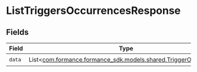 # ListTriggersOccurrencesResponse


## Fields

| Field                                                                                                       | Type                                                                                                        | Required                                                                                                    | Description                                                                                                 |
| ----------------------------------------------------------------------------------------------------------- | ----------------------------------------------------------------------------------------------------------- | ----------------------------------------------------------------------------------------------------------- | ----------------------------------------------------------------------------------------------------------- |
| `data`                                                                                                      | List<[com.formance.formance_sdk.models.shared.TriggerOccurrence](../../models/shared/TriggerOccurrence.md)> | :heavy_check_mark:                                                                                          | N/A                                                                                                         |